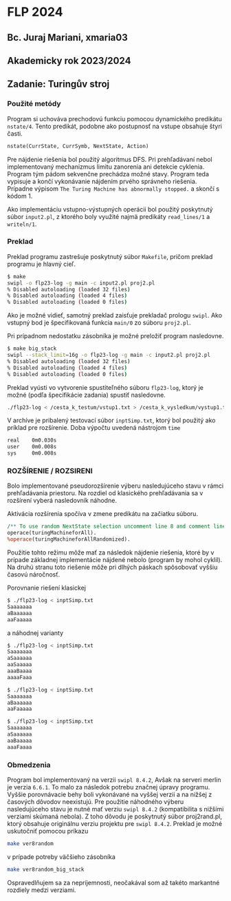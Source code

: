 # FLP 2024

## Bc. Juraj Mariani, xmaria03

## Akademicky rok 2023/2024

## Zadanie: Turingův stroj

### Použité metódy

Program si uchováva prechodovú funkciu pomocou dynamického predikátu `nstate/4`. Tento predikát, podobne ako postupnosť na vstupe obsahuje štyri časti.

```pl
nstate(CurrState, CurrSymb, NextState, Action)
```

Pre nájdenie riešenia bol použitý algoritmus DFS. Pri prehľadávaní nebol implementovaný mechanizmus limitu zanorenia ani detekcie cyklenia. Program tým pádom sekvenčne prechádza možné stavy. Program teda vypisuje a končí vykonávanie nájdením prvého správneho riešenia. Prípadne výpisom `The Turing Machine has abnormally stopped.` a skončí s kódom 1.

Ako implementáciu vstupno-výstupných operácii bol použitý poskytnutý súbor `input2.pl`, z ktorého boly využité najmä predikáty `read_lines/1` a `writeln/1`.

### Preklad

Preklad programu zastrešuje poskytnutý súbor `Makefile`, pričom preklad programu je hlavný cieľ.

```bash
$ make
swipl -o flp23-log -g main -c input2.pl proj2.pl
% Disabled autoloading (loaded 32 files)
% Disabled autoloading (loaded 4 files)
% Disabled autoloading (loaded 0 files)
```

Ako je možné vidieť, samotný preklad zaisťuje prekladač prologu `swipl`. Ako vstupný bod je špecifikovaná funkcia `main/0` zo súboru `proj2.pl`.

Pri prípadnom nedostatku zásobníka je možné preložiť program nasledovne.

```bash
$ make big_stack
swipl --stack_limit=16g -o flp23-log -g main -c input2.pl proj2.pl
% Disabled autoloading (loaded 32 files)
% Disabled autoloading (loaded 4 files)
% Disabled autoloading (loaded 0 files)
```

Preklad vyústi vo vytvorenie spustiteľného súboru `flp23-log`, ktorý je možné (podľa špecifikácie zadania) spustiť nasledovne.

```bash
./flp23-log < /cesta_k_testum/vstup1.txt > /cesta_k_vysledkum/vystup1.txt
```

V archíve je pribalený testovací súbor `inptSimp.txt`, ktorý bol použitý ako príklad pre rozšírenie.
Doba výpočtu uvedená nástrojom `time`

```bash
real    0m0.030s
user    0m0.008s
sys     0m0.008s
```

### ROZŠÍRENIE / ROZSIRENI

Bolo implementované pseudorozšírenie výberu nasledujúceho stavu v rámci prehľadávania priestoru. Na rozdiel od klasického prehľadávania sa v rozšírení vyberá nasledovník náhodne.

Aktivácia rozšírenia spočíva v zmene predikátu na začiatku súboru.

```pl
/** To use random NextState selection uncomment line 8 and comment line 7 */
operace(turingMachineforAll).
%operace(turingMachineforAllRandomized).
```

Použitie tohto režimu môže mať za následok nájdenie riešenia, ktoré by v prípade základnej implementácie nájdené nebolo (program by mohol cyklil). Na druhú stranu toto riešenie môže pri dlhých páskach spôsobovať vyššiu časovú náročnosť.

Porovnanie riešení klasickej

```bash
$ ./flp23-log < inptSimp.txt
Saaaaaaa
aBaaaaaa
aaFaaaaa
```

a náhodnej varianty

```bash
$ ./flp23-log < inptSimp.txt
Saaaaaaa
aSaaaaaa
aaSaaaaa
aaaBaaaa
aaaaFaaa

$ ./flp23-log < inptSimp.txt
Saaaaaaa
aBaaaaaa
aaFaaaaa

$ ./flp23-log < inptSimp.txt
Saaaaaaa
aSaaaaaa
aaBaaaaa
aaaFaaaa
```

### Obmedzenia

Program bol implementovaný na verzii `swipl 8.4.2`, Avšak na serveri merlin je verzia `6.6.1`. To malo za následok potrebu značnej úpravy programu. Vyššie porovnávacie behy boli vykonávané na vyššej verzii a na nižšej z časových dôvodov neexistujú. Pre použitie náhodného výberu nasledujúceho stavu je nutné mať verziu `swipl 8.4.2` (kompatibilita s nižšími verziami skúmaná nebola). Z toho dôvodu je poskytnutý súbor proj2rand.pl, ktorý obsahuje originálnu verziu projektu pre `swipl 8.4.2`. Preklad je možné uskutočniť pomocou príkazu

```bash
make ver8random
```

v prípade potreby väčšieho zásobníka

```bash
make ver8random_big_stack
```

Ospravedlňujem sa za nepríjemnosti, neočakával som až takéto markantné rozdiely medzi verziami.
